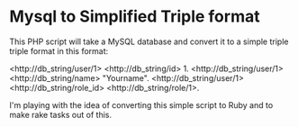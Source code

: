 # Mysql to Simplified Triple format

This PHP script will take a MySQL database and convert it to a simple triple triple format in this format:

&lt;http://db_string/user/1&gt; &lt;http://db_string/id&gt; 1.
&lt;http://db_string/user/1&gt; &lt;http://db_string/name&gt; "Yourname".
&lt;http://db_string/user/1&gt; &lt;http://db_string/role_id&gt; &lt;http://db_string/role/1&gt;.

I'm playing with the idea of converting this simple script to Ruby and to make rake tasks out of this.

